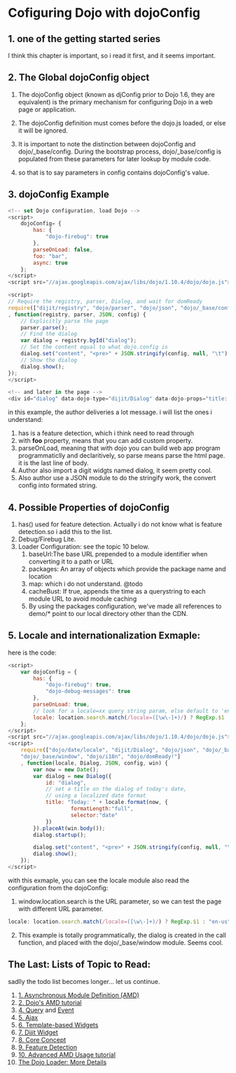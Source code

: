 Cofiguring Dojo with dojoConfig
===

## 1. one of the getting started series

I think this chapter is important, so i read it first, and it seems important.

## 2. The Global dojoConfig object

1. The dojoConfig object (known as djConfig prior to Dojo 1.6, they are equivalent) is the primary mechanism for configuring Dojo in a web page or application.

2. The dojoConfig definition must comes before the dojo.js loaded, or else it will be ignored.

3. It is important to note the distinction between dojoConfig and dojo/_base/config. During the bootstrap process, dojo/_base/config is populated from these parameters for later lookup by module code. 

4. so that is to say parameters in config contains dojoConfig's value.

## 3. dojoConfig Example

```javascript
<!-- set Dojo configuration, load Dojo -->
<script>
    dojoConfig= {
        has: {
            "dojo-firebug": true
        },
        parseOnLoad: false,
        foo: "bar",
        async: true
    };
</script>
<script src="//ajax.googleapis.com/ajax/libs/dojo/1.10.4/dojo/dojo.js"></script>

<script>
// Require the registry, parser, Dialog, and wait for domReady
require(["dijit/registry", "dojo/parser", "dojo/json", "dojo/_base/config", "dijit/Dialog", "dojo/domReady!"]
, function(registry, parser, JSON, config) {
    // Explicitly parse the page
    parser.parse();
    // Find the dialog
    var dialog = registry.byId("dialog");
    // Set the content equal to what dojo.config is
    dialog.set("content", "<pre>" + JSON.stringify(config, null, "\t") + "```");
    // Show the dialog
    dialog.show();
});
</script>

<!-- and later in the page -->
<div id="dialog" data-dojo-type="dijit/Dialog" data-dojo-props="title: 'dojoConfig / dojo/_base/config'"></div>
```

in this example, the author deliveries a lot message. i will list the ones i understand:

1. has is a feature detection, which i think need to read through
2. with **foo** property, means that you can add custom property.
3. parseOnLoad, meaning that with dojo you can build web app program programmaticlly and declaritively, so parse means parse the html page. it is the last line of body.
4. Author also import a digit widgts named dialog, it seem pretty cool.
5. Also author use a JSON module to do the stringify work, the convert config into formated string.

## 4. Possible Properties of dojoConfig

1. has() used for feature detection. Actually i do not know what is feature detection.so i add this to the list.
2. Debug/Firebug Lite.
3. Loader Configuration: see the topic 10 below.
	1. baseUrl:The base URL prepended to a module identifier when converting it to a path or URL
	2. packages: An array of objects which provide the package name and location
	3. map: which i do not understand. @todo
	4. cacheBust: If true, appends the time as a querystring to each module URL to avoid module caching
	5. By using the packages configuration, we've made all references to demo/* point to our local directory other than the CDN.

## 5. Locale and internationalization Exmaple:

here is the code:

```javascript
<script>
    var dojoConfig = {
        has: {
            "dojo-firebug": true,
            "dojo-debug-messages": true
        },
        parseOnLoad: true,
        // look for a locale=xx query string param, else default to 'en-us'
        locale: location.search.match(/locale=([\w\-]+)/) ? RegExp.$1 : "en-us"
    };
</script>
<script src="//ajax.googleapis.com/ajax/libs/dojo/1.10.4/dojo/dojo.js"></script>
<script>
    require(["dojo/date/locale", "dijit/Dialog", "dojo/json", "dojo/_base/config",
    "dojo/_base/window", "dojo/i18n", "dojo/domReady!"]
    , function(locale, Dialog, JSON, config, win) {
        var now = new Date();
        var dialog = new Dialog({
            id: "dialog",
            // set a title on the dialog of today's date,
            // using a localized date format
            title: "Today: " + locale.format(now, {
                    formatLength:"full",
                    selector:"date"
            })
        }).placeAt(win.body());
        dialog.startup();

        dialog.set("content", "<pre>" + JSON.stringify(config, null, "\t") + "```");
        dialog.show();
    });
</script>
```

with this exmaple, you can see the locale module also read the configuration from the dojoConfig:


1. window.location.search is the URL parameter, so we can test the page with different URL parameter.
```javascript
locale: location.search.match(/locale=([\w\-]+)/) ? RegExp.$1 : "en-us";
```
2. This example is totally programmatically, the dialog is created in the call function, and placed with the dojo/_base/window module. Seems cool.




## The Last: Lists of Topic to Read:

sadlly the todo list becomes longer... let us continue.

1. [1. Asynchronous Module Definition (AMD)](https://github.com/amdjs/amdjs-api/wiki/AMD)
2. [2. Dojo's AMD tutorial](https://dojotoolkit.org/documentation/tutorials/1.10/modules)
4. [4. Query](https://dojotoolkit.org/documentation/tutorials/1.10/using_query/) and [Event](https://dojotoolkit.org/documentation/tutorials/1.10/events/)
5. [5. Ajax](https://dojotoolkit.org/documentation/tutorials/1.10/ajax/)
6. [6. Template-based Widgets](https://dojotoolkit.org/documentation/tutorials/1.10/templated/)
7. [7. Dijit Widget](https://dojotoolkit.org/documentation/?ver=1.10#widgets)
8. [8. Core Concept](https://dojotoolkit.org/documentation/?ver=1.10#coreConcepts)
9. [9. Feature Detection](http://)
10. [10. Advanced AMD Usage tutorial](https://dojotoolkit.org/documentation/tutorials/1.10/modules_advanced/)
11. [The Dojo Loader: More Details](https://dojotoolkit.org/reference-guide/1.10/loader/amd.html)